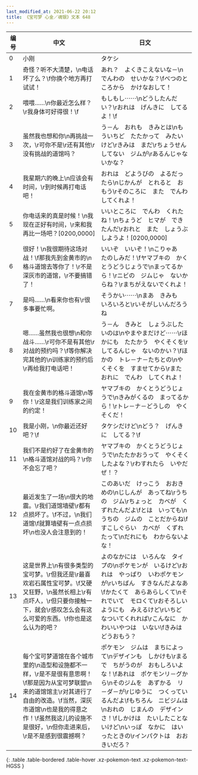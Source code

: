 ```yaml
---
last_modified_at: 2021-06-22 20:12
title: 《宝可梦 心金／魂银》文本 648
---
```

| 编号 | 中文 | 日文 |
| ---- | ---- | ---- |
| 0 | 小刚 | タケシ |
| 1 | 奇怪？听不大清楚，\n电话坏了么？\f你换个地方再打试试！ | あれ？　よくきこえないな－\nでんわの　せいかな？\fべつのところから　かけなおして！ |
| 2 | 喂喂……\n你最近怎么样？\r我身体可好得很！\f | もしもし⋯⋯\nどうしたんだい？\rおれは　げんきに　してるよ！\f |
| 3 | 虽然我也想和你\n再挑战一次，\r可你不是\r还有其他\r没有挑战的道馆吗？ | う－ん　おれも　きみとは\nもういちど　たたかって　みたいけど\rきみは　まだ\rちょうせん　してない　ジムが\rあるんじゃないかな？ |
| 4 | 我星期六的晚上\n应该会有时间，\r到时候再打电话吧！ | おれは　どようびの　よるだったら\nじかんが　とれると　おもう\rそのころに　また　でんわしてくれよ！ |
| 5 | 你电话来的真是时候！\n我现在正好有时间，\r来和我再比一场吧？[0200,0000] | いいところに　でんわ　くれたね！\nちょうど　ヒマが　できたんだ\rおれと　また　しょうぶ　しようよ！[0200,0000] |
| 6 | 很好！\n我很期待这场对战！\f那我先到金黄市的\n格斗道馆去等你了！\r不是深灰市的道馆，\r不要搞错了！ | いいぞ　いいぞ！\nこりゃあ　たのしみだ！\fヤマブキの　かくとうどうじょうで\nまってるから！\rニビの　ジムじゃ　ないからね？\rまちがえないでくれよ！ |
| 7 | 是吗……\n看来你也有\r很多事要忙啊。 | そうかい⋯⋯\nまあ　きみも　いろいろと\rいそがしいんだろうね |
| 8 | 嗯……虽然我也很想\n和你战斗……\r可你不是有其他\r对战的预约吗？\f等你解决完其他的\n训练家的预约后\r再给我打电话吧！ | う－ん　きみと　しょうぶしたいのは\nやまやまだけど⋯⋯\rほかにも　たたかう　やくそくを\rしてるんじゃ　ないのかい？\fほかの　トレ－ナ－たちとの\nやくそくを　すませてから\rまた　おれに　でんわ　してくれよ！ |
| 9 | 我在金黄市的格斗道馆\n等你！\r这是我们训练家之间的约定！ | ヤマブキの　かくとうどうじょうで\nきみがくるの　まってるから！\rトレ－ナ－どうしの　やくそくだ！ |
| 10 | 我是小刚，\n你最近还好吧？\f | タケシだけど\nどう？　げんきに　してる？\f |
| 11 | 我们不是约好了在金黄市的\n格斗道馆对战的吗？\r你不会忘了吧？ | ヤマブキの　かくとうどうじょうで\nたたかおうって　やくそく　したよな？\rわすれたら　いやだぜ！？ |
| 12 | 最近发生了一场\n很大的地震。\r我们道馆墙壁\r都有点损坏了。\f不过，\n我们道馆\f就算墙壁有一点点损坏\n也没人会注意到的！ | このあいだ　けっこう　おおきめの\nじしんが　あってね\rうちの　ジム\rちょっと　カベが　くずれたんだよ\fとは　いっても\nうちの　ジムの　ことだからね\fすこしぐらい　カベが　くずれたって\nだれにも　わからないよな！ |
| 13 | 这是世界上\n有很多类型的宝可梦。\r但我还是\r最喜欢岩石属性宝可梦。\f又硬又狂野，\n虽然长相上\r有点吓人，\r但只要你接触一下，就会\r感叹怎么会有这么可爱的东西。\f你也是这么认为的吧？ | よのなかには　いろんな　タイプの\nポケモンが　いるけど\rおれは　やっぱり　いわポケモンが\rいちばん　すきなんだよなあ\fかたくて　あらあらしくて\nそれでいて　モロくて\rおそろしいようにも　みえるけど\rいちど　なついてくれれば\rこんなに　かわいいやつは　いない\fきみは　どうおもう？ |
| 14 | 每个宝可梦道馆在各个城市里的\n造型和设施都不一样，\r是不是很有意思啊！\f那是因为从宝可梦联盟\n来的道馆馆主\r对其进行了自由的改造。\f当然，深灰市道馆\n也是我的得意之作！\f虽然我这儿的设施不是很好，\n但你走进来后，\r是不是感到很震撼啊？ | ポケモン　ジムは　まちによって\nデザインも　しかけも\rまるで　ちがうのが　おもしろいよな！\fあれは　ポケモンリ－グから\nそのジムを　あずかる　リ－ダ－が\rじゆうに　つくっているんだよ\fもちろん　ニビジムは\nおれの　じまんの　デザインさ！\fしかけは　たいしたことないけど\nいっぽ　なかに　はいったときの\rインパクトは　おおきいだろ？ |
{: .table .table-bordered .table-hover .xz-pokemon-text .xz-pokemon-text-HGSS }
